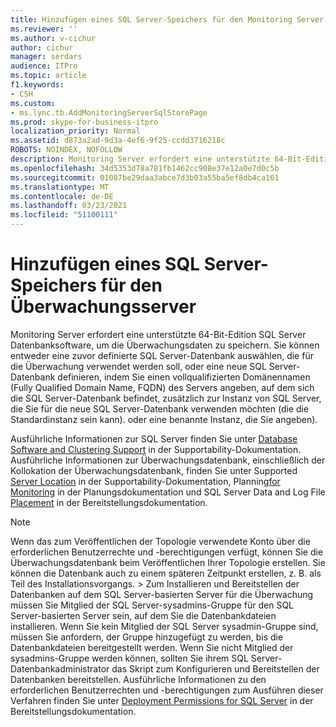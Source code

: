 ```yaml
---
title: Hinzufügen eines SQL Server-Speichers für den Monitoring Server
ms.reviewer: ''
ms.author: v-cichur
author: cichur
manager: serdars
audience: ITPro
ms.topic: article
f1.keywords:
- CSH
ms.custom:
- ms.lync.tb.AddMonitoringServerSqlStorePage
ms.prod: skype-for-business-itpro
localization_priority: Normal
ms.assetid: d873a2ad-9d3a-4ef6-9f25-ccdd3716218c
ROBOTS: NOINDEX, NOFOLLOW
description: Monitoring Server erfordert eine unterstützte 64-Bit-Edition SQL Server Datenbanksoftware, um die Überwachungsdaten zu speichern. Sie können entweder eine zuvor definierte SQL Server-Datenbank auswählen, die für die Überwachung verwendet werden soll, oder eine neue SQL Server-Datenbank definieren, indem Sie einen vollqualifizierten Domänennamen (Fully Qualified Domain Name, FQDN) des Servers angeben, auf dem sich die SQL Server-Datenbank befindet, zusätzlich zur Instanz von SQL Server, die Sie für die neue SQL Server-Datenbank verwenden möchten (die die Standardinstanz sein kann). oder eine benannte Instanz, die Sie angeben).
ms.openlocfilehash: 34d5353d78a781fb1462cc908e37e12a0e7d0c5b
ms.sourcegitcommit: 01087be29daa3abce7d3b03a55ba5ef8db4ca161
ms.translationtype: MT
ms.contentlocale: de-DE
ms.lasthandoff: 03/23/2021
ms.locfileid: "51100111"
---
```

# <a name="add-monitoring-server-sql-server-store"></a>Hinzufügen eines SQL Server-Speichers für den Überwachungsserver

Monitoring Server erfordert eine unterstützte 64-Bit-Edition SQL Server Datenbanksoftware, um die Überwachungsdaten zu speichern. Sie können entweder eine zuvor definierte SQL Server-Datenbank auswählen, die für die Überwachung verwendet werden soll, oder eine neue SQL Server-Datenbank definieren, indem Sie einen vollqualifizierten Domänennamen (Fully Qualified Domain Name, FQDN) des Servers angeben, auf dem sich die SQL Server-Datenbank befindet, zusätzlich zur Instanz von SQL Server, die Sie für die neue SQL Server-Datenbank verwenden möchten (die die Standardinstanz sein kann). oder eine benannte Instanz, die Sie angeben).

Ausführliche Informationen zur SQL Server finden Sie unter [Database Software and Clustering Support](/previous-versions/office/lync-server-2013/lync-server-2013-database-software-support) in der Supportability-Dokumentation. Ausführliche Informationen zur Überwachungsdatenbank, einschließlich der Kollokation der Überwachungsdatenbank, finden Sie unter Supported [Server Location](/previous-versions/office/lync-server-2013/lync-server-2013-supported-server-collocation) in der Supportability-Dokumentation, Planning[for Monitoring](/previous-versions/office/lync-server-2013/lync-server-2013-planning-for-monitoring) in der Planungsdokumentation und SQL Server Data and Log File [Placement](/previous-versions/office/lync-server-2013/lync-server-2013-sql-server-data-and-log-file-placement) in der Bereitstellungsdokumentation.

> [!NOTE]
> Wenn das zum Veröffentlichen der Topologie verwendete Konto über die erforderlichen Benutzerrechte und -berechtigungen verfügt, können Sie die Überwachungsdatenbank beim Veröffentlichen Ihrer Topologie erstellen. Sie können die Datenbank auch zu einem späteren Zeitpunkt erstellen, z. B. als Teil des Installationsvorgangs. > Zum Installieren und Bereitstellen der Datenbanken auf dem SQL Server-basierten Server für die Überwachung müssen Sie Mitglied der SQL Server-sysadmins-Gruppe für den SQL Server-basierten Server sein, auf dem Sie die Datenbankdateien installieren. Wenn Sie kein Mitglied der SQL Server sysadmin-Gruppe sind, müssen Sie anfordern, der Gruppe hinzugefügt zu werden, bis die Datenbankdateien bereitgestellt werden. Wenn Sie nicht Mitglied der sysadmins-Gruppe werden können, sollten Sie ihrem SQL Server-Datenbankadministrator das Skript zum Konfigurieren und Bereitstellen der Datenbanken bereitstellen. Ausführliche Informationen zu den erforderlichen Benutzerrechten und -berechtigungen zum Ausführen dieser Verfahren finden Sie unter [Deployment Permissions for SQL Server](/previous-versions/office/lync-server-2013/lync-server-2013-deployment-permissions-for-sql-server) in der Bereitstellungsdokumentation.